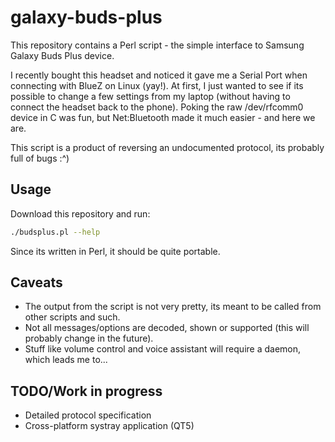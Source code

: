 # galaxy-buds-plus

This repository contains a Perl script - the simple interface to Samsung Galaxy Buds Plus device.

I recently bought this headset and noticed it gave me a Serial Port when connecting with BlueZ on Linux (yay!).
At first, I just wanted to see if its possible to change a few settings from my laptop (without having to connect the headset back to the phone).
Poking the raw /dev/rfcomm0 device in C was fun, but Net:Bluetooth made it much easier - and here we are.

This script is a product of reversing an undocumented protocol, its probably full of bugs :^)

## Usage

Download this repository and run:

```bash
./budsplus.pl --help
```

Since its written in Perl, it should be quite portable.

## Caveats

* The output from the script is not very pretty, its meant to be called from other scripts and such.
* Not all messages/options are decoded, shown or supported (this will probably change in the future).
* Stuff like volume control and voice assistant will require a daemon, which leads me to...
 
## TODO/Work in progress

* Detailed protocol specification
* Cross-platform systray application (QT5)
